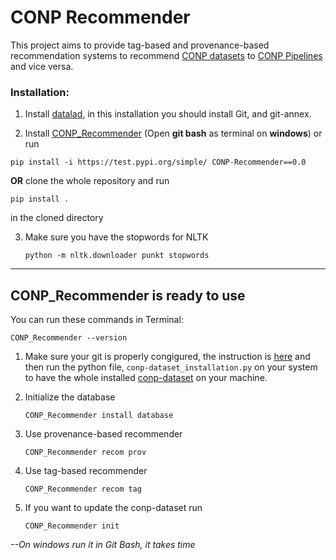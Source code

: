 # CONP Recommender

This project aims to provide tag-based and provenance-based recommendation systems to recommend [CONP datasets](https://portal.conp.ca/search) to [CONP Pipelines](https://portal.conp.ca/pipelines) and vice versa. 


### Installation:


1. Install [datalad](https://handbook.datalad.org/en/latest/intro/installation.html), in this installation you should install Git, and git-annex.
    
2. Install [CONP_Recommender](https://test.pypi.org/project/CONP-Recommender/0.0/)  (Open **git bash** as terminal on **windows**) or run

 `pip install -i https://test.pypi.org/simple/ CONP-Recommender==0.0`
 
 **OR** clone the whole repository and run 
 
 `pip install .` 
 
in the cloned directory

3. Make sure you have the stopwords for NLTK

   `python -m nltk.downloader punkt stopwords` 


---

## CONP_Recommender is ready to use 

You can run these commands in Terminal:

`CONP_Recommender --version`
	
1. Make sure your git is properly congigured, the instruction is [here](https://docs.github.com/en/github/using-git/setting-your-username-in-git) and then run the python file, `conp-dataset_installation.py` on your system to have the whole installed [conp-dataset](https://github.com/CONP-PCNO/conp-dataset) on your machine.


2. Initialize the database

   `CONP_Recommender install database`

3. Use provenance-based recommender

   `CONP_Recommender recom prov`

4. Use tag-based recommender

   `CONP_Recommender recom tag`

5. If you want to update the conp-dataset run

   `CONP_Recommender init`


*--On windows run it in Git Bash, it takes time*

 



